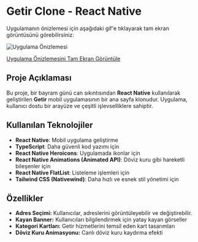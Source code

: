 # Getir Clone - React Native

Uygulamanın önizlemesi için aşağıdaki gif'e tıklayarak tam ekran görüntüsünü görebilirsiniz:

![Uygulama Önizlemesi](https://github.com/alihandemirdas/getir-clone-react-native/github-getir.gif)

[Uygulama Önizlemesini Tam Ekran Görüntüle](https://github.com/alihandemirdas/getir-clone-react-native/github-getir.gif)

## Proje Açıklaması
Bu proje, bir bayram günü can sıkıntısından **React Native** kullanılarak geliştirilen **Getir** mobil uygulamasının bir ana sayfa klonudur. Uygulama, kullanıcı dostu bir arayüze ve çeşitli işlevselliklere sahiptir.

## Kullanılan Teknolojiler
- **React Native**: Mobil uygulama geliştirme
- **TypeScript**: Daha güvenli kod yazımı için
- **React Native Heroicons**: Uygulamada ikonlar için
- **React Native Animations (Animated API)**: Döviz kuru gibi hareketli bileşenler için
- **React Native FlatList**: Listeleme işlemleri için
- **Tailwind CSS (Nativewind)**: Daha hızlı ve esnek stil yönetimi için

## Özellikler
- **Adres Seçimi:** Kullanıcılar, adreslerini görüntüleyebilir ve değiştirebilir.
- **Kayan Banner:** Kullanıcıları bilgilendirmek için yatay kayan görseller
- **Kategori Kartları:** Getir hizmetlerini temsil eden kart tasarımları
- **Döviz Kuru Animasyonu:** Canlı döviz kuru kaydırma efekti
